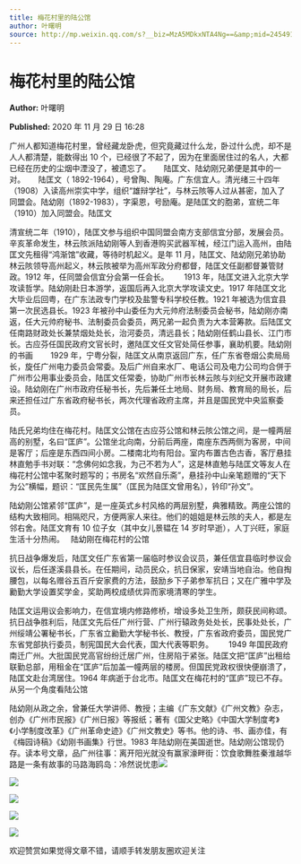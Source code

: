 ```yaml
---
title: 梅花村里的陆公馆
author: 叶曙明
source: http://mp.weixin.qq.com/s?__biz=MzA5MDkxNTA4Ng==&amp;mid=2454910376&amp;idx=1&amp;sn=2d1e99174b7e840b2a72beffbd98afd8&amp;chksm=87a23dc9b0d5b4df6fc56c1b947fd3d8736586801ec287c39b7fee9473077c7b318ca56f3fa1&poc_token=HJ_Do2ejHyO-wNZGG8Q1S8FdPgy1YBBEob-nUEme
---
```


# 梅花村里的陆公馆

**Author:** 叶曙明

**Published:** 2020 年 11 月 29 日 16:28

广州人都知道梅花村里，曾经藏龙卧虎，但究竟藏过什么龙，卧过什么虎，却不是人人都清楚，能数得出 10 个，已经很了不起了，因为在里面居住过的名人，大都已经在历史的尘烟中湮没了，被遗忘了。      陆匡文、陆幼刚兄弟便是其中的一对。      陆匡文（ 1892-1964），号曾陶、陶庵。广东信宜人。清光绪三十四年（1908）入读高州崇实中学，组织“雄辩学社”，与林云陔等人过从甚密，加入了同盟会。陆幼刚（1892-1983），字渠恩，号励庵。是陆匡文的胞弟，宣统二年（1910）加入同盟会。陆匡文

清宣统二年（1910），陆匡文参与组织中国同盟会南方支部信宜分部，发展会员。辛亥革命发生，林云陔派陆幼刚等人到香港购买武器军械，经江门运入高州，由陆匡文先租得“鸿渐馆”收藏，等待时机起义。是年 11 月，陆匡文、陆幼刚兄弟协助林云陔领导高州起义，林云陔被举为高州军政分府都督，陆匡文任副都督兼管财政。1912 年，任同盟会信宜分会第一任会长。       1913 年，陆匡文进入北京大学攻读哲学。陆幼刚赴日本游学，返国后再入北京大学攻读文史。1917 年陆匡文北大毕业后回粤，在广东法政专门学校及盐警专科学校任教。1921 年被选为信宜县第一次民选县长。1923 年被孙中山委任为大元帅府法制委员会秘书，陆幼刚亦南返，任大元帅府秘书、法制委员会委员，两兄弟一起负责为大本营筹款。后陆匡文任南路财政处长兼禁烟处处长，治河委员，清远县长；陆幼刚任鹤山县长、江门市长。古应芬任国民政府文官长时，邀陆匡文任文官处简任参事，襄助机要。陆幼刚的书画        1929 年，宁粤分裂，陆匡文从南京返回广东，任广东省卷烟公卖局局长，旋任广州电力委员会常委。及后广州自来水厂、电话公司及电力公司均合併于广州市公用事业委员会，陆匡文任常委，协助广州市长林云陔与刘纪文开展市政建设。陆幼刚在广州市政府任秘书长，先后兼任土地局、财务局、教育局的局长，后来还担任过广东省政府秘书长，两次代理省政府主席，并且是国民党中央监察委员。

陆氏兄弟均住在梅花村。陆匡文公馆在古应芬公馆和林云陔公馆之间，是一幢两层高的别墅，名曰“匡庐”。公馆坐北向南，分前后两座，南座东西两侧为客房，中间是客厅；后座是东西四间小房。二楼南北均有阳台。室内布置古色古香，客厅悬挂林直勉手书对联：“念佛何如念我，为己不若为人”，这是林直勉与陆匡文等友人在梅花村公馆中茗聚时题写的；书房名“欢然自乐斋”，悬挂孙中山亲笔题赠的“天下为公”横幅，题识：“匡民先生属”（匡民为陆匡文曾用名），钤印“孙文”。

陆幼刚公馆紧邻“匡庐”，是一座英式乡村风格的两层别墅，典雅精致。两座公馆的结构大致相同。相隔咫尺，方便两家人来往。他们的姐姐是林云陔的夫人，都是左邻右舍。陆匡文育有 10 位子女（其中女儿景韫在 14 岁时早逝），人丁兴旺，家庭生活十分热闹。   陆幼刚在梅花村的公馆

抗日战争爆发后，陆匡文任广东省第一届临时参议会议员，兼任信宜县临时参议会议长，后任遂溪县县长。在任期间，动员民众，抗日保家，安靖当地自治。他自掏腰包，以每名赠谷五百斤安家费的方法，鼓励乡下子弟参军抗日；又在广雅中学及勷勤大学设置奖学金，奖助两校成绩优异而家境清寒的学生。

陆匡文运用议会影响力，在信宜境内修路修桥，增设多处卫生所，颇获民间称颂。抗日战争胜利后，陆匡文先后任广州行营、广州行辕政务处处长，民事处处长，广州绥靖公署秘书长，广东省立勷勤大学秘书长、教授，广东省政府委员，国民党广东省党部执行委员，制宪国民大会代表，国大代表等职务。       1949 年国民政府南迁广州。大批国民党高官纷纷迁居广州，住房陷于紧张。陆匡文把“匡庐”出租给联勤总部，用租金在“匡庐”后加盖一幢两层的楼房。但国民党政权很快便崩溃了，陆匡文赴台湾居住。1964 年病逝于台北市。陆匡文在梅花村的“匡庐”现已不存。从另一个角度看陆公馆

陆幼刚从政之余，曾兼任大学讲师、教授；主编《广东文献》《广州文教》杂志，创办《广州市民报》《广州日报》等报纸；著有《国父史略》《中国大学制度考》《小学制度改革》《广州革命史迹》《广州文教史》等书。他的诗、书、画亦佳，有《梅园诗稿》《幼刚书画集》行世。1983 年陆幼刚在美国逝世。陆幼刚公馆现仍存。读本号文章，品广州往事：离开阳光就没有赢家濠畔街：饮食歌舞胜秦淮越华路是一条有故事的马路海鸥岛：冷然说忧患![](https://mmbiz.qpic.cn/mmbiz_jpg/PJWG74pLsMbVhThUHAM7JXM6fdTCkHYzGEaItTHQeXvx1Fn7iaZia8vO2SHT2RdVMdCqLyJQkKiazPsvtcTWaKpug/640)

![](https://mmbiz.qpic.cn/mmbiz_png/Ljib4So7yuWiaicjhsFYHfjrk7s2WV8doWj2K4mKHIONNKU5NBHdsmnAFo9tugUAibrlqO22sZuWuseGESzI5ibLAzg/640?wx_fmt=png)

![](https://mmbiz.qpic.cn/mmbiz_jpg/PJWG74pLsMbVhThUHAM7JXM6fdTCkHYzWw0BUDPVaWOVlDDRqBeA2lGiaC2m0m4r1VllemEROdDjkntU4MttMBA/640)

![](https://mmbiz.qpic.cn/mmbiz_jpg/PJWG74pLsMbVhThUHAM7JXM6fdTCkHYzrPjzwKKbepicYibzW3hOn9SibnrJ3jNdUS5bojhqOhmxcpCcof5k6JCNQ/640)

![](https://mmbiz.qpic.cn/mmbiz_jpg/PJWG74pLsMbVhThUHAM7JXM6fdTCkHYzuhZTMewlYaicJ8z6esOCticItgWVuvWf9ct5QayvgyKGnpaN2pmkwlSg/640)

欢迎赞赏如果觉得文章不错，请顺手转发朋友圈欢迎关注
